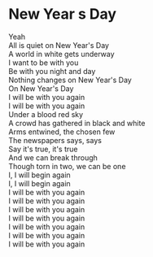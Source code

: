 # New Year s Day

Yeah  
All is quiet on New Year's Day  
A world in white gets underway  
I want to be with you  
Be with you night and day  
Nothing changes on New Year's Day  
On New Year's Day  
I will be with you again  
I will be with you again  
Under a blood red sky  
A crowd has gathered in black and white  
Arms entwined, the chosen few  
The newspapers says, says  
Say it's true, it's true  
And we can break through  
Though torn in two, we can be one  
I, I will begin again  
I, I will begin again  
I will be with you again  
I will be with you again  
I will be with you again  
I will be with you again  
I will be with you again  
I will be with you again  
I will be with you again
